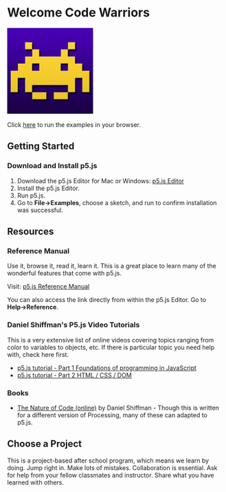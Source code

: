 # Welcome Code Warriors

<img src="./assets/FHS-CodeWarrios_GitHubAvatar.png" width="200px" height="200px">

Click [here](http://fhs-codewarriors.github.io/tutorials/) to run the examples in your browser.

## Getting Started

### Download and Install p5.js

1. Download the p5.js Editor for Mac or Windows: [p5.js Editor](http://p5js.org/download/#editor)
2. Install the p5.js Editor.
3. Run p5.js.
4. Go to **File->Examples**, choose a sketch, and run to confirm installation was successful.

## Resources

### Reference Manual

Use it, browse it, read it, learn it. This is a great place to learn many of the wonderful features that come with p5.js.

Visit: [p5.js Reference Manual](http://p5js.org/reference/)

You can also access the link directly from within the p5.js Editor. Go to **Help->Reference**.

### Daniel Shiffman's P5.js Video Tutorials

This is a very extensive list of online videos covering topics ranging from color to variables to objects, etc. If there is particular topic you need help with, check here first.

- [p5.js tutorial - Part 1 Foundations of programming in JavaScript](https://www.youtube.com/playlist?list=PLRqwX-V7Uu6Zy51Q-x9tMWIv9cueOFTFA)
- [p5.js tutorial - Part 2 HTML / CSS / DOM](https://www.youtube.com/playlist?list=PLRqwX-V7Uu6bI1SlcCRfLH79HZrFAtBvX)

### Books

- [The Nature of Code (online)](http://natureofcode.com/book/) by Daniel Shiffman - Though this is written for a different version of Processing, many of these can adapted to p5.js.

## Choose a Project

This is a project-based after school program, which means we learn by doing. Jump right in. Make lots of mistakes. Collaboration is essential. Ask for help from your fellow classmates and instructor. Share what you have learned with others.
